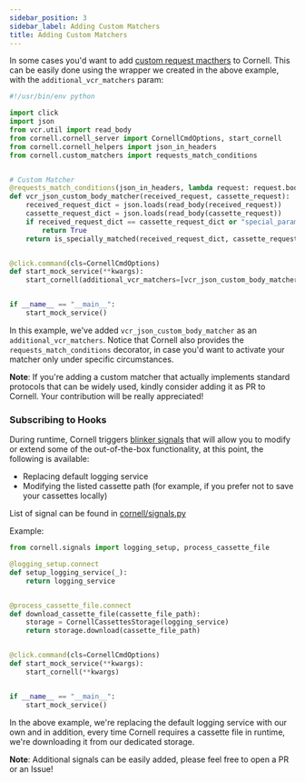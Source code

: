 ```yaml
---
sidebar_position: 3
sidebar_label: Adding Custom Matchers
title: Adding Custom Matchers
---
```


In some cases you'd want to add [custom request macthers](https://vcrpy.readthedocs.io/en/latest/advanced.html#register-your-own-request-matcher) to Cornell.
This can be easily done using the wrapper we created in the above example, with the `additional_vcr_matchers` param:

```python
#!/usr/bin/env python

import click
import json
from vcr.util import read_body
from cornell.cornell_server import CornellCmdOptions, start_cornell
from cornell.cornell_helpers import json_in_headers
from cornell.custom_matchers import requests_match_conditions


# Custom Matcher
@requests_match_conditions(json_in_headers, lambda request: request.body)
def vcr_json_custom_body_matcher(received_request, cassette_request):
    received_request_dict = json.loads(read_body(received_request))
    cassette_request_dict = json.loads(read_body(cassette_request))
    if received_request_dict == cassette_request_dict or "special_params" not in received_request_dict:
        return True
    return is_specially_matched(received_request_dict, cassette_request_dict)


@click.command(cls=CornellCmdOptions)
def start_mock_service(**kwargs):
    start_cornell(additional_vcr_matchers=[vcr_json_custom_body_matcher], **kwargs)


if __name__ == "__main__":
    start_mock_service()
```

In this example, we've added `vcr_json_custom_body_matcher` as an `additional_vcr_matchers`.
Notice that Cornell also provides the `requests_match_conditions` decorator, in case you'd want to activate your matcher only under specific circumstances.

**Note**: If you're adding a custom matcher that actually implements standard protocols that can be widely used, kindly consider adding it as PR to Cornell.
 Your contribution will be really appreciated! 

### Subscribing to Hooks

During runtime, Cornell triggers [blinker signals](https://pythonhosted.org/blinker/) that 
will allow you to modify or extend some of the out-of-the-box functionality, at this point,
 the following is available:
 * Replacing default logging service
 * Modifying the listed cassette path (for example, if you prefer not to save your cassettes locally)

List of signal can be found in [cornell/signals.py](https://github.com/hiredscorelabs/cornell/blob/master/cornell/signals.py)

Example:
```python
from cornell.signals import logging_setup, process_cassette_file

@logging_setup.connect
def setup_logging_service(_):
    return logging_service


@process_cassette_file.connect
def download_cassette_file(cassette_file_path):
    storage = CornellCassettesStorage(logging_service)
    return storage.download(cassette_file_path)


@click.command(cls=CornellCmdOptions)
def start_mock_service(**kwargs):
    start_cornell(**kwargs)


if __name__ == "__main__":
    start_mock_service()

```
In the above example, we're replacing the default logging service with our own and in addition, every time Cornell requires a cassette file in runtime, we're downloading it from our dedicated storage.

**Note**: Additional signals can be easily added, please feel free to open a PR or an Issue!
